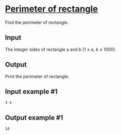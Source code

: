 # [Perimeter of rectangle](https://www.e-olymp.com/en/contests/9508/problems/83309)

Find the perimeter of rectangle.

## Input

The integer sides of rectangle a and b (1 ≤ a, b ≤ 1000).

## Output

Print the perimeter of rectangle.

## Input example #1
```
3 4
```

## Output example #1
```
14
```
